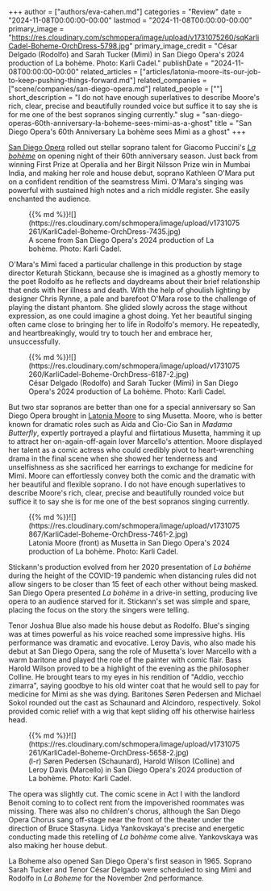 +++
author = ["authors/eva-cahen.md"]
categories = "Review"
date = "2024-11-08T00:00:00-00:00"
lastmod = "2024-11-08T00:00:00-00:00"
primary_image = "https://res.cloudinary.com/schmopera/image/upload/v1731075260/sqKarliCadel-Boheme-OrchDress-5798.jpg"
primary_image_credit = "César Delgado (Rodolfo) and Sarah Tucker (Mimì) in San Diego Opera's 2024 production of La bohème. Photo: Karli Cadel."
publishDate = "2024-11-08T00:00:00-00:00"
related_articles = ["articles/latonia-moore-its-our-job-to-keep-pushing-things-forward.md"]
related_companies = ["scene/companies/san-diego-opera.md"]
related_people = [""]
short_description = "I do not have enough superlatives to describe Moore's rich, clear, precise and beautifully rounded voice but suffice it to say she is for me one of the best sopranos singing currently."
slug = "san-diego-operas-60th-anniversary-la-boheme-sees-mimi-as-a-ghost"
title = "San Diego Opera's 60th Anniversary La bohème sees Mimì as a ghost"
+++

[San Diego Opera](/scene/companies/san-diego-opera/) rolled out stellar soprano talent for Giacomo Puccini's [_La bohème_](https://www.sdopera.org/shows/la-boheme/) on opening night of their 60th anniversary season. Just back from winning First Prize at Operalia and her Birgit Nilsson Prize win in Mumbai India, and making her role and house debut, soprano Kathleen O'Mara put on a confident rendition of the seamstress Mimì. O'Mara's singing was powerful with sustained high notes and a rich middle register. She easily enchanted the audience.

<figure data-type="image">{{% md %}}![](https://res.cloudinary.com/schmopera/image/upload/v1731075261/KarliCadel-Boheme-OrchDress-7435.jpg)
<figcaption>A scene from San Diego Opera's 2024 production of La bohème. Photo: Karli Cadel.</figcaption>
</figure>

O'Mara's Mimì faced a particular challenge in this production by stage director Keturah Stickann, because she is imagined as a ghostly memory to the poet Rodolfo as he reflects and daydreams about their brief relationship that ends with her illness and death. With the help of ghoulish lighting by designer Chris Rynne, a pale and barefoot O'Mara rose to the challenge of playing the distant phantom. She glided slowly across the stage without expression, as one could imagine a ghost doing. Yet her beautiful singing often came close to bringing her to life in Rodolfo's memory. He repeatedly, and heartbreakingly, would try to touch her and embrace her, unsuccessfully.

<figure data-type="image">{{% md %}}![](https://res.cloudinary.com/schmopera/image/upload/v1731075260/KarliCadel-Boheme-OrchDress-6187-2.jpg)
<figcaption>César Delgado (Rodolfo) and Sarah Tucker (Mimì) in San Diego Opera's 2024 production of La bohème. Photo: Karli Cadel.</figcaption>
</figure>

But two star sopranos are better than one for a special anniversary so San Diego Opera brought in [Latonia Moore](/latonia-moore-its-our-job-to-keep-pushing-things-forward/) to sing Musetta. Moore, who is better known for dramatic roles such as Aida and Cio-Cio San in _Madama Butterfly_, expertly portrayed a playful and flirtatious Musetta, hamming it up to attract her on-again-off-again lover Marcello's attention. Moore displayed her talent as a comic actress who could credibly pivot to heart-wrenching drama in the final scene when she showed her tenderness and unselfishness as she sacrificed her earrings to exchange for medicine for Mimì. Moore can effortlessly convey both the comic and the dramatic with her beautiful and flexible soprano. I do not have enough superlatives to describe Moore's rich, clear, precise and beautifully rounded voice but suffice it to say she is for me one of the best sopranos singing currently.

<figure data-type="image">{{% md %}}![](https://res.cloudinary.com/schmopera/image/upload/v1731075867/KarliCadel-Boheme-OrchDress-7461-2.jpg)
<figcaption>Latonia Moore (front) as Musetta in San Diego Opera's 2024 production of La bohème. Photo: Karli Cadel.</figcaption>
</figure>

Stickann's production evolved from her 2020 presentation of _La bohème_ during the height of the COVID-19 pandemic when distancing rules did not allow singers to be closer than 15 feet of each other without being masked. San Diego Opera presented _La bohème_ in a drive-in setting, producing live opera to an audience starved for it. Stickann's set was simple and spare, placing the focus on the story the singers were telling.

Tenor Joshua Blue also made his house debut as Rodolfo. Blue's singing was at times powerful as his voice reached some impressive highs. His performance was dramatic and evocative. Leroy Davis, who also made his debut at San Diego Opera, sang the role of Musetta's lover Marcello with a warm baritone and played the role of the painter with comic flair. Bass Harold Wilson proved to be a highlight of the evening as the philosopher Colline. He brought tears to my eyes in his rendition of 
"Addio, vecchio zimarra", saying goodbye to his old winter coat that he would sell to pay for medicine for Mimi as she was dying. Baritones Søren Pedersen and Michael Sokol rounded out the cast as Schaunard and Alcindoro, respectively. Sokol provided comic relief with a wig that kept sliding off his otherwise hairless head.

<figure data-type="image">{{% md %}}![](https://res.cloudinary.com/schmopera/image/upload/v1731075261/KarliCadel-Boheme-OrchDress-5658-2.jpg)
<figcaption>(l-r) Søren Pedersen (Schaunard), Harold Wilson (Colline) and Leroy Davis (Marcello) in San Diego Opera's 2024 production of La bohème. Photo: Karli Cadel.</figcaption>
</figure>

The opera was slightly cut. The comic scene in Act I with the landlord Benoit coming to to collect rent from the impoverished roommates was missing. There was also no children's chorus, although the San Diego Opera Chorus sang off-stage near the front of the theater under the direction of Bruce Stasyna. Lidya Yankovskaya's precise and energetic conducting made this retelling of _La bohème_ come alive. Yankovskaya was also making her house debut.

La Boheme also opened San Diego Opera's first season in 1965. Soprano Sarah Tucker and Tenor César Delgado were scheduled to sing Mimì and Rodolfo in _La Boheme_ for the November 2nd performance.